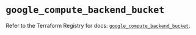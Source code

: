 # `google_compute_backend_bucket`

Refer to the Terraform Registry for docs: [`google_compute_backend_bucket`](https://registry.terraform.io/providers/hashicorp/google/6.44.0/docs/resources/compute_backend_bucket).
